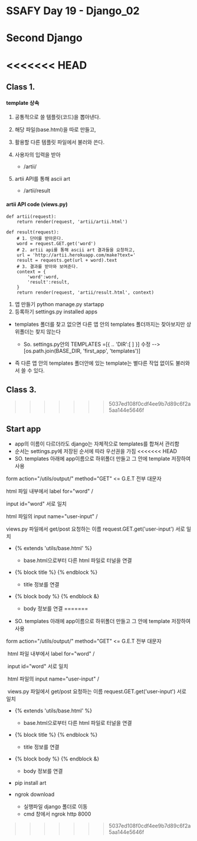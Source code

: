 # SSAFY Day 19 - Django_02

# Second Django

<<<<<<< HEAD
=======
## Class 1.

#### template 상속

1. 공통적으로 쓸 템플릿(코드)을 뽑아낸다.
2. 해당 파일(base.html)을 따로 만들고,
3. 활용할 다른 템플릿 파일에서 불러와 쓴다.



1. 사용자의 입력을 받아
   - /artii/
2. artii API를 통해 ascii art
   - /artii/result



#### artii API code (views.py)

```
def artii(request):
    return render(request, 'artii/artii.html')

def result(request):
    # 1. 단어를 받아온다.
    word = request.GET.get('word')
    # 2. artii api를 통해 ascii art 결과들을 요청하고,
    url = 'http://artii.herokuapp.com/make?text='
    result = requests.get(url + word).text
    # 3. 결과를 받아와 보여준다.
    context = {
        'word':word,
        'result':result,
    }
    return render(request, 'artii/result.html', context)
```





1. 앱 만들기 python manage.py startapp 
2. 등록하기 settings.py installed apps



- templates 폴더를 찾고 없으면 다른 앱 안의 templates 폴더까지는 찾아보지만 상위폴더는 찾지 않는다
  - So. settings.py안의 TEMPLATES =[{ .. 'DIR':[ ] }] 수정
    --> [os.path.join(BASE_DIR, 'first_app', 'templates')]

- 즉 다른 앱 안의 templates 폴더안에 있는 template는 별다른 작업 없이도 불러와서 쓸 수 있다.





## Class 3.

>>>>>>> 5037ed108f0cdf4ee9b7d89c6f2a5aa144e5646f
## Start app

- app의 이름이 다르더라도 django는 자체적으로 templates를 합쳐서 관리함
- 순서는 settings.py에 저장된 순서에 따라 우선권을 가짐
<<<<<<< HEAD
- SO. templates 아래에 app이름으로 하위폴더 만들고 그 안에 template 저장하여 사용

form action="/utils/output/" method="GET" <= G.E.T 전부 대문자

 html 파일 내부에서 label for="word" /

 input id="word" 서로 일치

 html 파일의 input name="user-input" /

 views.py 파일에서 get/post 요청하는 이름 request.GET.get('user-input') 서로 일치

- {% extends 'utils/base.html' %}
  - base.html으로부터 다른 html 파일로 터널을 연결
- {% block title %} {% endblock %}
  - title 정보를 연결
- {% block body %} {% endblock &}
  - body 정보를 연결
=======
  
- SO. templates 아래에 app이름으로 하위폴더 만들고 그 안에 template 저장하여 사용



form action="/utils/output/" method="GET" <= G.E.T 전부 대문자

​		html 파일 내부에서 label for="word" / 

​		input id="word" 서로 일치



​		html 파일의 input name="user-input" / 

​		views.py 파일에서 get/post 요청하는 이름 request.GET.get('user-input') 서로 일치



- {% extends 'utils/base.html' %}
  - base.html으로부터 다른 html 파일로 터널을 연결

- {% block title %} {% endblock %}
  - title 정보를 연결

- {% block body %} {% endblock &}
  - body 정보를 연결



- pip install art



- ngrok download
  - 실행파일 django 폴더로 이동
  - cmd 창에서 ngrok http 8000

>>>>>>> 5037ed108f0cdf4ee9b7d89c6f2a5aa144e5646f
